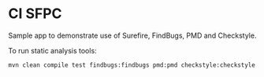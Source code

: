 # CI SFPC

Sample app to demonstrate use of Surefire, FindBugs, PMD and Checkstyle.


To run static analysis tools:

```
mvn clean compile test findbugs:findbugs pmd:pmd checkstyle:checkstyle
```
